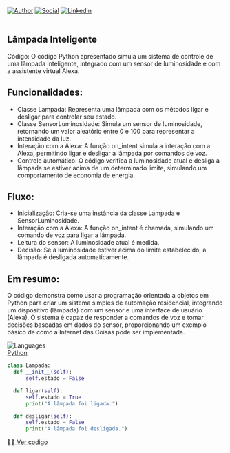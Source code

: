 [![Author](https://img.shields.io/badge/Dev-Nadi%20Duno-blueviolet%20)](https://portfolio-nadi.vercel.app/)
[![Social](https://img.shields.io/twitter/follow/nadiduno?label=%40nadiduno&style=social)](https://twitter.com/nadiduno)
[![Linkedin](https://img.shields.io/badge/in-Nadi%20Duno-blue)](https://www.linkedin.com/in/nadiduno/)
<br />
<br />

## Lâmpada Inteligente

Código: O código Python apresentado simula um sistema de controle de uma lâmpada inteligente, integrado com um sensor de luminosidade e com a assistente virtual Alexa.

## Funcionalidades:

* Classe Lampada: Representa uma lâmpada com os métodos ligar e desligar para controlar seu estado.
* Classe SensorLuminosidade: Simula um sensor de luminosidade, retornando um valor aleatório entre 0 e 100 para representar a intensidade da luz.
* Interação com a Alexa: A função on_intent simula a interação com a Alexa, permitindo ligar e desligar a lâmpada por comandos de voz.
* Controle automático: O código verifica a luminosidade atual e desliga a lâmpada se estiver acima de um determinado limite, simulando um comportamento de economia de energia.

## Fluxo:

* Inicialização: Cria-se uma instância da classe Lampada e SensorLuminosidade.
* Interação com a Alexa: A função on_intent é chamada, simulando um comando de voz para ligar a lâmpada.
* Leitura do sensor: A luminosidade atual é medida.
* Decisão: Se a luminosidade estiver acima do limite estabelecido, a lâmpada é desligada automaticamente.

## Em resumo:

O código demonstra como usar a programação orientada a objetos em Python para criar um sistema simples de automação residencial, integrando um dispositivo (lâmpada) com um sensor e uma interface de usuário (Alexa). O sistema é capaz de responder a comandos de voz e tomar decisões baseadas em dados do sensor, proporcionando um exemplo básico de como a Internet das Coisas pode ser implementada.

![Languages](https://img.shields.io/badge/%3C%2F%3E-languages-lightgrey)<br/>
[Python](https://www.python.org/)
<br/>

```Python
class Lampada:
  def __init__(self):
      self.estado = False

  def ligar(self):
      self.estado = True
      print("A lâmpada foi ligada.")

  def desligar(self):
      self.estado = False
      print("A lâmpada foi desligada.")
```
[👩‍💻 Ver codigo]()